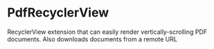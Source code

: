 # PdfRecyclerView
RecyclerView extension that can easily render vertically-scrolling PDF documents. Also downloads documents from a remote URL

